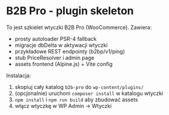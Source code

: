 # B2B Pro - plugin skeleton

To jest szkielet wtyczki B2B Pro (WooCommerce). Zawiera:
- prosty autoloader PSR-4 fallback
- migracje dbDelta w aktywacji wtyczki
- przykładowe REST endpointy (b2bp/v1/ping)
- stub PriceResolver i admin page
- assets frontend (Alpine.js) + Vite config

Instalacja:
1. skopiuj cały katalog `b2b-pro` do `wp-content/plugins/`
2. (opcjonalnie) uruchom `composer install` w katalogu wtyczki
3. `npm install` i `npm run build` aby zbudować assets
4. włącz wtyczkę w WP Admin -> Wtyczki
